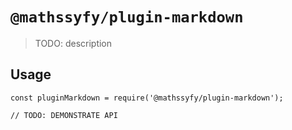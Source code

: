 # `@mathssyfy/plugin-markdown`

> TODO: description

## Usage

```
const pluginMarkdown = require('@mathssyfy/plugin-markdown');

// TODO: DEMONSTRATE API
```
